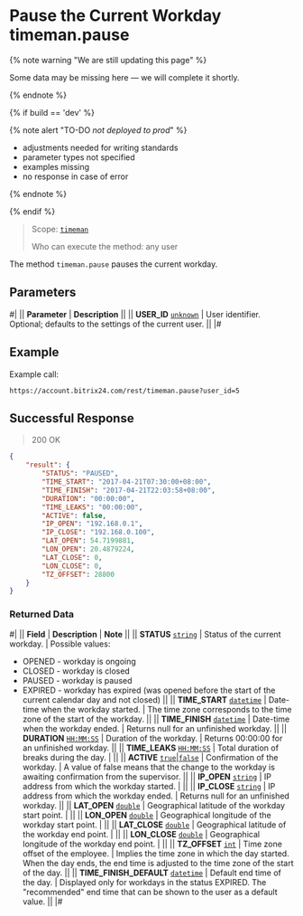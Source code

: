 # Pause the Current Workday timeman.pause

{% note warning "We are still updating this page" %}

Some data may be missing here — we will complete it shortly.

{% endnote %}

{% if build == 'dev' %}

{% note alert "TO-DO _not deployed to prod_" %}

- adjustments needed for writing standards
- parameter types not specified
- examples missing
- no response in case of error

{% endnote %}

{% endif %}

> Scope: [`timeman`](../../scopes/permissions.md)
>
> Who can execute the method: any user

The method `timeman.pause` pauses the current workday.

## Parameters

#|
|| **Parameter** | **Description** ||
|| **USER_ID**
[`unknown`](../../data-types.md) | User identifier. Optional; defaults to the settings of the current user. ||
|#

## Example

Example call:

```http
https://account.bitrix24.com/rest/timeman.pause?user_id=5
```

## Successful Response

> 200 OK
```json
{
    "result": {
        "STATUS": "PAUSED",
        "TIME_START": "2017-04-21T07:30:00+08:00",
        "TIME_FINISH": "2017-04-21T22:03:58+08:00",
        "DURATION": "00:00:00",
        "TIME_LEAKS": "00:00:00",
        "ACTIVE": false,
        "IP_OPEN": "192.168.0.1",
        "IP_CLOSE": "192.168.0.100",
        "LAT_OPEN": 54.7199881,
        "LON_OPEN": 20.4879224,
        "LAT_CLOSE": 0,
        "LON_CLOSE": 0,
        "TZ_OFFSET": 28800
    }
}
```

### Returned Data

#|
|| **Field** | **Description** | **Note** ||
|| **STATUS**
 [`string`](../../data-types.md) | Status of the current workday. | Possible values:
- OPENED - workday is ongoing
- CLOSED - workday is closed
- PAUSED - workday is paused
- EXPIRED - workday has expired (was opened before the start of the current calendar day and not closed) ||
|| **TIME_START**
[`datetime`](../../data-types.md) | Date-time when the workday started. | The time zone corresponds to the time zone of the start of the workday. ||
|| **TIME_FINISH**
[`datetime`](../../data-types.md) | Date-time when the workday ended. | Returns null for an unfinished workday. ||
|| **DURATION**
[`HH:MM:SS`](../../data-types.md) | Duration of the workday. | Returns 00:00:00 for an unfinished workday. ||
|| **TIME_LEAKS**
[`HH:MM:SS`](../../data-types.md) | Total duration of breaks during the day. | ||
|| **ACTIVE**
[`true`\|`false`](../../data-types.md) | Confirmation of the workday. | A value of false means that the change to the workday is awaiting confirmation from the supervisor. ||
|| **IP_OPEN**
[`string`](../../data-types.md) | IP address from which the workday started. | ||
|| **IP_CLOSE**
[`string`](../../data-types.md) | IP address from which the workday ended. | Returns null for an unfinished workday. ||
|| **LAT_OPEN**
[`double`](../../data-types.md) | Geographical latitude of the workday start point. | ||
|| **LON_OPEN**
[`double`](../../data-types.md) | Geographical longitude of the workday start point. | ||
|| **LAT_CLOSE**
[`double`](../../data-types.md) | Geographical latitude of the workday end point. | ||
|| **LON_CLOSE**
[`double`](../../data-types.md) | Geographical longitude of the workday end point. | ||
|| **TZ_OFFSET**
[`int`](../../data-types.md) | Time zone offset of the employee. | Implies the time zone in which the day started. When the day ends, the end time is adjusted to the time zone of the start of the day. ||
|| **TIME_FINISH_DEFAULT**
[`datetime`](../../data-types.md) | Default end time of the day. | Displayed only for workdays in the status EXPIRED. The "recommended" end time that can be shown to the user as a default value. ||
|#